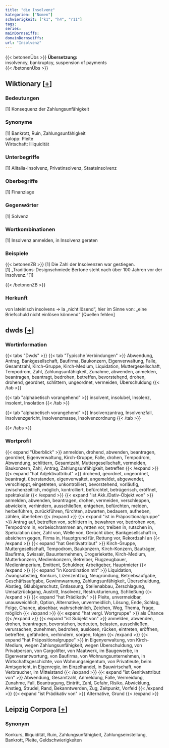 ```yaml
---
title: "die Insolvenz"
kategorien: ["Nomen"]
schwierigkeit: ["k1", "h4", "r11"]
tags:
series:
mainDornseiffs:
domainDornseiffs:
url: "Insolvenz"
---
```


{{< betonenÜbs >}}
**Übersetzung:**  
insolvency, bankruptcy, suspension of payments  
{{< /betonenÜbs >}}

## Wiktionary [[+](https://de.wiktionary.org/wiki/Insolvenz)]

### Bedeutungen
[1] Konsequenz der Zahlungsunfähigkeit  

### Synonyme
[1] Bankrott, Ruin, Zahlungsunfähigkeit  
salopp: Pleite  
Wirtschaft: Illiquidität  

### Unterbegriffe
[1] Alitalia-Insolvenz, Privatinsolvenz, Staatsinsolvenz  

### Oberbegriffe
[1] Finanzlage  

### Gegenwörter
[1] Solvenz  

### Wortkombinationen
[1] Insolvenz anmelden, in Insolvenz geraten  

### Beispiele
{{< betonenZB >}}
[1] Die Zahl der Insolvenzen war gestiegen.  
[1] „Traditions-Designschmiede Bertone steht nach über 100 Jahren vor der Insolvenz.“[1]  

{{< /betonenZB >}}
### Herkunft
von lateinisch insolvens → la „nicht lösend“, hier im Sinne von: „eine Briefschuld nicht einlösen könnend“ [Quellen fehlen]  



## dwds [[+](https://www.dwds.de/wb/Insolvenz)]

### Wortinformation
{{< tabs "Dwds" >}}
{{< tab "Typische Verbindungen" >}}
Abwendung, Antrag, Bankgesellschaft, Baufirma, Baukonzern, Eigenverwaltung, Falle, Gesamtzahl, Kirch-Gruppe, Kirch-Medium, Liquidation, Muttergesellschaft, Tempodrom, Zahl, Zahlungsunfähigkeit, Zunahme, abwenden, anmelden, beantragen, beantragt, bedrohen, betreffen, bevorstehend, drohen, drohend, geordnet, schlittern, ungeordnet, vermeiden, Überschuldung
{{< /tab >}}

{{< tab "alphabetisch vorangehend" >}}
insolvent, insolubel, Insolenz, insolent, Insolation
{{< /tab >}}

{{< tab "alphabetisch vorangehend" >}}
Insolvenzantrag, Insolvenzfall, Insolvenzgericht, Insolvenzmasse, Insolvenzordnung
{{< /tab >}}

{{< /tabs >}}

### Wortprofil
{{< expand "Überblick" >}} anmelden, drohend, abwenden, beantragen, geordnet, Eigenverwaltung, Kirch-Gruppe, Falle, drohen, Tempodrom, Abwendung, schlittern, Gesamtzahl, Muttergesellschaft, vermeiden, Baukonzern, Zahl, Antrag, Zahlungsunfähigkeit, betreffen {{< /expand >}}
{{< expand "hat Adjektivattribut" >}} drohend, geordnet, ungeordnet, beantragt, überstanden, eigenverwaltet, angemeldet, abgewendet, verschleppt, eingetreten, unkontrolliert, bevorstehend, vorläufig, zwischenzeitlich, möglich, kontrolliert, befürchtet, betrügerisch, eröffnet, spektakulär {{< /expand >}}
{{< expand "ist Akk./Dativ-Objekt von" >}} anmelden, abwenden, beantragen, drohen, vermeiden, verschleppen, abwickeln, verhindern, ausschließen, entgehen, befürchten, melden, herbeiführen, zurückführen, fürchten, abwarten, bedauern, aufheben, zählen, überleben {{< /expand >}}
{{< expand "ist in Präpositionalgruppe" >}} Antrag auf, betreffen von, schlittern in, bewahren vor, bedrohen von, Tempodrom in, vorbeischrammen an, retten vor, treiben in, rutschen in, Spekulation über, Zahl von, Welle von, Gerücht über, Bankgesellschaft in, absichern gegen, Firma in, Hauptgrund für, Rettung vor, Rekordzahl an {{< /expand >}}
{{< expand "hat Genitivattribut" >}} Kirch-Gruppe, Muttergesellschaft, Tempodrom, Baukonzern, Kirch-Konzern, Bauträger, Baufirma, Swissair, Bauunternehmen, Drogeriekette, Kirch-Medium, Mutterkonzern, Medienkonzern, Betreiber, Flugzeugbauer, Medienimperium, Emittent, Schuldner, Arbeitgeber, Hauptmieter {{< /expand >}}
{{< expand "in Koordination mit" >}} Liquidation, Zwangsabstieg, Konkurs, Lizenzentzug, Neugründung, Betriebsaufgabe, Geschäftsaufgabe, Gewinnwarnung, Zahlungsunfähigkeit, Überschuldung, Abstieg, Gläubigerschutz, Entlassung, Stellenabbau, Zerschlagung, Umsatzrückgang, Austritt, Insolvenz, Restrukturierung, Schließung {{< /expand >}}
{{< expand "hat Prädikativ" >}} Pleite, unvermeidbar, unausweichlich, Option, Alternative, unvermeidlich, Lösung, Ende, Schlag, Folge, Chance, absehbar, wahrscheinlich, Zeichen, Weg, Thema, Frage, möglich {{< /expand >}}
{{< expand "hat vergl. Wortgruppe" >}} als Chance {{< /expand >}}
{{< expand "ist Subjekt von" >}} anmelden, abwenden, drohen, beantragen, bevorstehen, bedeuten, belasten, ausschließen, verursachen, zunehmen, bedrohen, auslösen, rücken, eintreten, eröffnen, betreffen, gefährden, verhindern, sorgen, folgen {{< /expand >}}
{{< expand "hat Präpositionalgruppe" >}} in Eigenverwaltung, von Kirch-Medium, wegen Zahlungsunfähigkeit, wegen Überschuldung, von Privatperson, von Cargolifter, von Maatwerk, im Baugewerbe, in Eigenverantwortung, von Baufirma, von Wohnungsunternehmen, in Wirtschaftsgeschichte, von Wohnungseigentum, von Privatleute, beim Amtsgericht, in Eigenregie, im Einzelhandel, in Bauwirtschaft, von Verbraucher, im Mittelstand {{< /expand >}}
{{< expand "ist Genitivattribut von" >}} Abwendung, Gesamtzahl, Anmeldung, Falle, Vermeidung, Zunahme, Fall, Beantragung, Eintritt, Zahl, Gefahr, Risiko, Abwicklung, Anstieg, Strudel, Rand, Bekanntwerden, Zug, Zeitpunkt, Vorfeld {{< /expand >}}
{{< expand "ist Prädikativ von" >}} Alternative, Grund {{< /expand >}}

## Leipzig Corpora [[+](https://corpora.uni-leipzig.de/en/res?word=Insolvenz&corpusId=deu_newscrawl-public_2018)]


### Synonym
Konkurs, Illiquidität, Ruin, Zahlungsunfähigkeit, Zahlungseinstellung, Bankrott, Pleite, Geldschwierigkeiten

